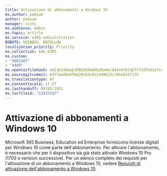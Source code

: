 ```yaml
---
title: Attivazione di abbonamenti a Windows 10
ms.author: pebaum
author: pebaum
manager: scotv
ms.audience: Admin
ms.topic: article
ms.service: o365-administration
ROBOTS: NOINDEX, NOFOLLOW
localization_priority: Priority
ms.collection: Adm_O365
ms.custom:
- "9002307"
- "4480"
ms.openlocfilehash: ad236140ebb398b269ab6b28a4ecd4544fb7d2fff2d7541e7ce481c13fd7afa6
ms.sourcegitcommit: b5f7da89a650d2915dc652449623c78be6247175
ms.translationtype: HT
ms.contentlocale: it-IT
ms.lasthandoff: 08/05/2021
ms.locfileid: "53937257"
---
```

# <a name="activating-windows-10-subscriptions"></a>Attivazione di abbonamenti a Windows 10

Microsoft 365 Business, Education ed Enterprise forniscono licenze digitali per Windows 10 come parte dell'abbonamento. Per attivare l'abbonamento, è necessario che per il dispositivo sia già stato attivato Windows 10 Pro (1703 o versioni successive). Per un elenco completo dei requisiti per l'attivazione di un abbonamento a Windows 10, vedere [Requisiti di attivazione dell'abbonamento a Windows 10](https://docs.microsoft.com/windows/deployment/windows-10-subscription-activation#requirements).
